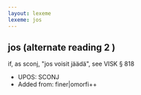 ```yaml
---
layout: lexeme
lexeme: jos
---
```


## jos (alternate reading 2 )

if, as sconj, "jos voisit jäädä", see VISK § 818
* UPOS:  SCONJ
* Added from:  finer|omorfi++

